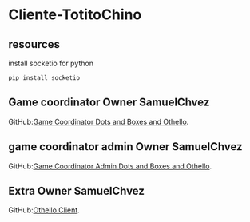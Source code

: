 # Cliente-TotitoChino

## resources 
install socketio for python
```
pip install socketio
```
## Game coordinator Owner SamuelChvez
GitHub:[Game Coordinator Dots and Boxes and Othello](https://github.com/samuelchvez/open-1v1-board-game-coordinator).

## game coordinator admin Owner SamuelChvez
GitHub:[Game Coordinator Admin Dots and Boxes and Othello](https://github.com/samuelchvez/open-1v1-board-game-coordinator-admin).

## Extra Owner SamuelChvez
GitHub:[Othello Client](https://github.com/samuelchvez/othello-client).


